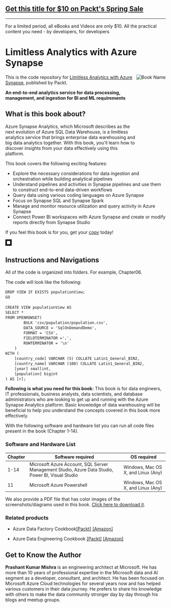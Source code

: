 ## [Get this title for $10 on Packt's Spring Sale](https://www.packt.com/B16368?utm_source=github&utm_medium=packt-github-repo&utm_campaign=spring_10_dollar_2022)
-----
For a limited period, all eBooks and Videos are only $10. All the practical content you need \- by developers, for developers

# Limitless Analytics with Azure Synapse

<a href="https://www.packtpub.com/product/limitless-analytics-with-azure-synapse/9781800205659"><img src="https://static.packt-cdn.com/products/9781800205659/cover/smaller" alt="Book Name" height="256px" align="right"></a>

This is the code repository for [Limitless Analytics with Azure Synapse](https://www.packtpub.com/product/limitless-analytics-with-azure-synapse/9781800205659), published by Packt.

**An end-to-end analytics service for data processing, management, and ingestion for BI and ML requirements**

## What is this book about?
Azure Synapse Analytics, which Microsoft describes as the next evolution of Azure SQL Data Warehouse, is a limitless analytics service that brings enterprise data warehousing and big data analytics together. With this book, you'll learn how to discover insights from your data effectively using this platform.

This book covers the following exciting features: 
* Explore the necessary considerations for data ingestion and orchestration while building analytical pipelines
* Understand pipelines and activities in Synapse pipelines and use them to construct end-to-end data-driven workflows
* Query data using various coding languages on Azure Synapse
* Focus on Synapse SQL and Synapse Spark
* Manage and monitor resource utilization and query activity in Azure Synapse
* Connect Power BI workspaces with Azure Synapse and create or modify reports directly from Synapse Studio

If you feel this book is for you, get your [copy](https://www.amazon.com/Limitless-Analytics-Azure-Synapse-end/dp/1800205651) today!

<a href="https://www.packtpub.com/?utm_source=github&utm_medium=banner&utm_campaign=GitHubBanner"><img src="https://raw.githubusercontent.com/PacktPublishing/GitHub/master/GitHub.png" alt="https://www.packtpub.com/" border="5" /></a>

## Instructions and Navigations
All of the code is organized into folders. For example, Chapter06.

The code will look like the following:
```
DROP VIEW IF EXISTS populationView;
GO

CREATE VIEW populationView AS
SELECT * 
FROM OPENROWSET(
        BULK 'csv/population/population.csv',
        DATA_SOURCE = 'SqlOnDemandDemo',
        FORMAT = 'CSV', 
        FIELDTERMINATOR =',', 
        ROWTERMINATOR = '\n'
    )
WITH (
    [country_code] VARCHAR (5) COLLATE Latin1_General_BIN2,
    [country_name] VARCHAR (100) COLLATE Latin1_General_BIN2,
    [year] smallint,
    [population] bigint
) AS [r];

```

**Following is what you need for this book:**
This book is for data engineers, IT professionals, business analysts, data scientists, and database administrators who are looking to get up and running with the Azure Synapse Analytics platform. Basic knowledge of data warehousing will be beneficial to help you understand the concepts covered in this book more effectively.

With the following software and hardware list you can run all code files present in the book (Chapter 1-14).

### Software and Hardware List

| Chapter  | Software required                                                                                  | OS required                        |
| -------- | ---------------------------------------------------------------------------------------------------| -----------------------------------|
| 1-14     | Microsoft Azure Account, SQL Server Management Studio, Azure Data Studio, Power BI, Visual Studio  | Windows, Mac OS X, and Linux (Any) |
| 11       | Microsoft Azure Powershell                                                                         | Windows, Mac OS X, and Linux (Any) |


We also provide a PDF file that has color images of the screenshots/diagrams used in this book. [Click here to download it](https://static.packt-cdn.com/downloads/9781800205659_ColorImages.pdf).

### Related products <Other books you may enjoy>
* Azure Data Factory Cookbook[[Packt]](https://www.packtpub.com/product/azure-data-factory-cookbook/9781800565296) [[Amazon]](https://www.amazon.com/Azure-Data-Factory-Cookbook-integration/dp/1800565291)

* Azure Data Engineering Cookbook [[Packt]](https://www.packtpub.com/product/azure-data-engineering-cookbook/9781800206557) [[Amazon]](https://www.amazon.com/Azure-Data-Engineering-Cookbook-implement/dp/1800206550)

## Get to Know the Author
**Prashant Kumar Mishra**
is an engineering architect at Microsoft. He has more than 10 years of professional expertise in the Microsoft data and AI segment as a developer, consultant, and architect. He has been focused on Microsoft Azure Cloud technologies for several years now and has helped various customers in their data journey. He prefers to share his knowledge with others to make the data community stronger day by day through his blogs and meetup groups.

